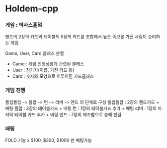 # Holdem-cpp

### 게임 : 텍사스홀덤

핸드의 2장의 카드와 테이블의 5장의 카드를 조합해서 높은 족보를 가진 사람이 승리하는 게임

Game, User, Card 클래스 분할

- Game : 게임 진행상황과 관련된 클래스
- User : 참가자(이름, 가진 카드 등)
- Card : 숫자와 모양으로 이루어진 카드클래스

### 게임 진행
플립플랍 -> 플랍 -> 턴 -> 리버 -> 엔드 의 단계로 구성
플립플랍 : 2장의 핸드카드 + 배팅
플랍 : 3장의 테이블카드 + 배팅
턴 : 1장의 테이블카드 추가 + 배팅
리버 : 1장의 마지막 테이블 카드 추가 + 배팅
엔드 : 7장의 패조합으로 승패 판결

### 배팅
FOLD 기능 x
$100, $300, $1000 만 배팅가능

